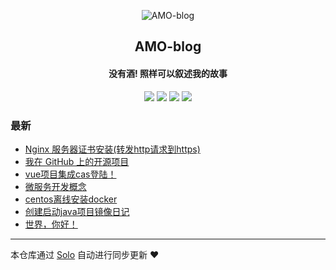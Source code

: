 <p align="center"><img alt="AMO-blog" src="https://www.splitshire.com/wp-content/uploads/2015/12/SplitShire-Logo.png"></p><h2 align="center">
AMO-blog
</h2>

<h4 align="center">没有酒! 照样可以叙述我的故事</h4>
<p align="center"><a title="AMO-blog" target="_blank" href="https://github.com/amooLilf/solo-blog"><img src="https://img.shields.io/github/last-commit/amooLilf/solo-blog.svg?style=flat-square&color=FF9900"></a>
<a title="GitHub repo size in bytes" target="_blank" href="https://github.com/amooLilf/solo-blog"><img src="https://img.shields.io/github/repo-size/amooLilf/solo-blog.svg?style=flat-square"></a>
<a title="Solo Version" target="_blank" href="https://github.com/88250/solo/releases"><img src="https://img.shields.io/badge/solo-3.6.2-f1e05a.svg?style=flat-square&color=blueviolet"></a>
<a title="Hits" target="_blank" href="https://github.com/88250/hits"><img src="https://hits.b3log.org/amooLilf/solo-blog.svg"></a></p>

### 最新

* [Nginx 服务器证书安装(转发http请求到https)](http://www.amoolee.cn/articles/2019/09/30/1569828901336.html)
* [我在 GitHub 上的开源项目](http://www.amoolee.cn/my-github-repos)
* [vue项目集成cas登陆！](http://www.amoolee.cn/cas)
* [微服务开发概念](http://www.amoolee.cn/service)
* [centos离线安装docker](http://www.amoolee.cn/mydocker)
* [创建启动java项目镜像日记](http://www.amoolee.cn/dockerfile)
* [世界，你好！](http://www.amoolee.cn/hello)



---

本仓库通过 [Solo](https://github.com/88250/solo) 自动进行同步更新 ❤️ 